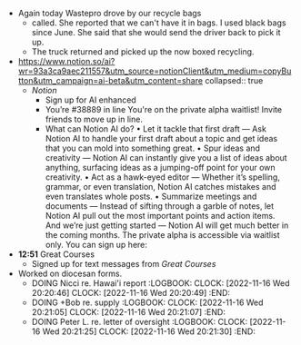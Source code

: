 - Again today Wastepro drove by our recycle bags
	- called. She reported that we can't have it in bags. I used black bags since June. She said that she would send the driver back to pick it up.
	- The truck returned and picked up the now boxed recycling.
- https://www.notion.so/ai?wr=93a3ca9aec211557&utm_source=notionClient&utm_medium=copyButton&utm_campaign=ai-beta&utm_content=share
  collapsed:: true
	- *Notion*
		- Sign up for AI enhanced
		- You’re #38889 in line
		  You're on the private alpha waitlist!
		  Invite friends to move up in line.
		- What can Notion AI do?
		  •	Let it tackle that first draft — Ask Notion AI to handle your first draft about a topic and get ideas that you can mold into something great.
		  •	Spur ideas and creativity — Notion AI can instantly give you a list of ideas about anything, surfacing ideas as a jumping-off point for your own creativity.
		  •	Act as a hawk-eyed editor — Whether it’s spelling, grammar, or even translation, Notion AI catches mistakes and even translates whole posts.
		  •	Summarize meetings and documents — Instead of sifting through a garble of notes, let Notion AI pull out the most important points and action items.
		  And we’re just getting started — Notion AI will get much better in the coming months.
		  The private alpha is accessible via waitlist only. You can sign up here:
- **12:51** Great Courses
	- Signed up for text messages from *Great Courses*
- Worked on diocesan forms.
	- DOING Nicci re. Hawai'i report
	  :LOGBOOK:
	  CLOCK: [2022-11-16 Wed 20:20:46]
	  CLOCK: [2022-11-16 Wed 20:20:49]
	  :END:
	- DOING +Bob re. supply
	  :LOGBOOK:
	  CLOCK: [2022-11-16 Wed 20:21:05]
	  CLOCK: [2022-11-16 Wed 20:21:07]
	  :END:
	- DOING  Peter L. re. letter of oversight
	  :LOGBOOK:
	  CLOCK: [2022-11-16 Wed 20:21:25]
	  CLOCK: [2022-11-16 Wed 20:21:30]
	  :END: